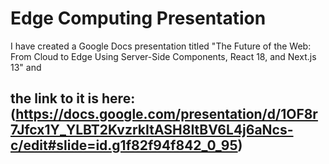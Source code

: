 # Edge Computing Presentation
 I have created a Google Docs presentation titled "The Future of the Web: From Cloud to Edge Using Server-Side Components, React 18, and Next.js 13" and
## the link to it is here: (https://docs.google.com/presentation/d/1OF8r7Jfcx1Y_YLBT2KvzrkItASH8ItBV6L4j6aNcs-c/edit#slide=id.g1f82f94f842_0_95)
